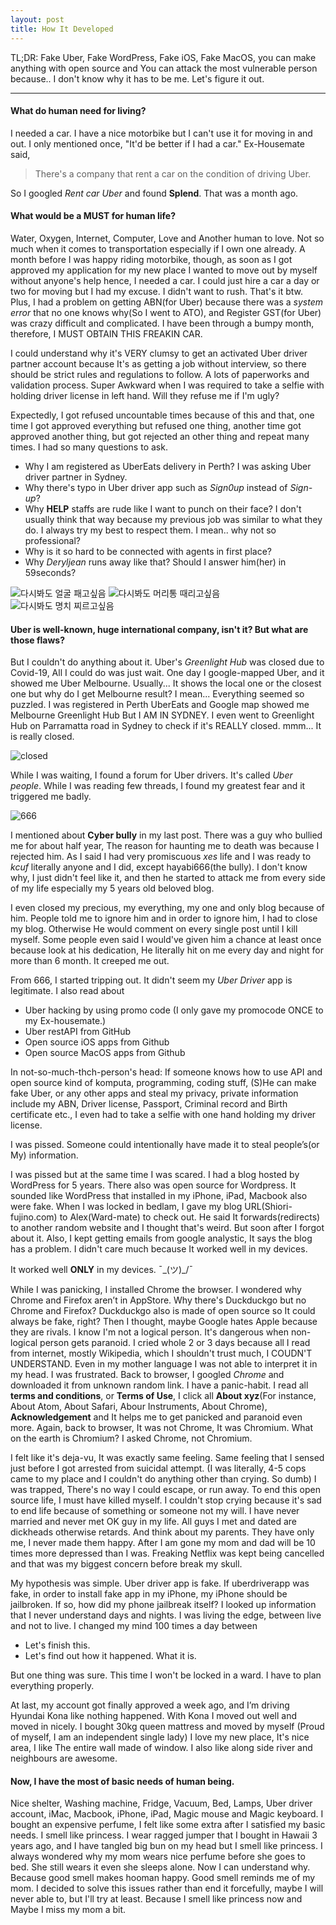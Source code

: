 ```yaml
---
layout: post
title: How It Developed
---
```


TL;DR: Fake Uber, Fake WordPress, Fake iOS, Fake MacOS, you can make anything with open source and You can attack the most vulnerable person because.. I don't know why it has to be me. Let's figure it out.

---

<h4>What do human need for living?</h4>
I needed a car. I have a nice motorbike but I can't use it for moving in and out.
I only mentioned once, "It'd be better if I had a car." Ex-Housemate said,

>There's a company that rent a car on the condition of driving Uber.

So I googled *Rent car Uber* and found **Splend**. That was a month ago.


<h4>What would be a MUST for human life?</h4>

Water, Oxygen, Internet, Computer, Love and Another human to love. Not so much when it comes to transportation especially if I own one already.
A month before I was happy riding motorbike, though, as soon as I got approved my application for my new place I wanted to move out by myself without anyone's help hence, I needed a car.
I could just hire a car a day or two for moving but I had my excuse. I didn't want to rush. That's it btw.  
Plus, I had a problem on getting ABN(for Uber) because there was a *system error* that no one knows why(So I went to ATO), and Register GST(for Uber) was crazy difficult and complicated. I have been through a bumpy month, therefore, I MUST OBTAIN THIS FREAKIN CAR.

I could understand why it's VERY clumsy to get an activated Uber driver partner account because It's as getting a job without interview, so there should be strict rules and regulations to follow. A lots of paperworks and validation process. Super Awkward when I was required to take a selfie with holding driver license in left hand. Will they refuse me if I'm ugly?

Expectedly, I got refused uncountable times because of this and that, one time I got approved everything but refused one thing, another time got approved another thing, but got rejected an other thing and repeat many times. I had so many questions to ask.

- Why I am registered as UberEats delivery in Perth? I was asking Uber driver partner in Sydney.
- Why there's typo in Uber driver app such as *Sign0up* instead of *Sign-up*?
- Why **HELP** staffs are rude like I want to punch on their face? I don't usually think that way because my previous job was similar to what they do. I always try my best to respect them. I mean.. why not so professional?
- Why is it so hard to be connected with agents in first place?
- Why *Deryljean* runs away like that? Should I answer him(her) in 59seconds?

![다시봐도 얼굴 패고싶음](/images/uber1.PNG)
![다시봐도 머리통 때리고싶음](/images/uber2.PNG)
![다시봐도 명치 찌르고싶음](/images/uber3.PNG)


<h4> Uber is well-known, huge international company, isn't it? But what are those flaws?</h4>

But I couldn't do anything about it. Uber's *Greenlight Hub* was closed due to Covid-19, All I could do was just wait. One day I google-mapped Uber, and it showed me Uber Melbourne. Usually... It shows the local one or the closest one but why do I get Melbourne result? I mean... Everything seemed so puzzled. I was registered in Perth UberEats and Google map showed me Melbourne Greenlight Hub But I AM IN SYDNEY. I even went to Greenlight Hub on Parramatta road in Sydney to check if it's REALLY closed. mmm... It is really closed.

![closed](/images/greenhub.JPG)

While I was waiting, I found a forum for Uber drivers. It's called *Uber people*. While I was reading few threads, I found my greatest fear and it triggered me badly.

![666](/images/uberguy666.PNG)

I mentioned about **Cyber bully** in my last post. There was a guy who bullied me for about half year, The reason for haunting me to death was because I rejected him. As I said I had very promiscuous *xes* life and I was ready to *kcuf* literally anyone and I did, except hayabi666(the bully). I don't know why, I just didn't feel like it, and then he started to attack me from every side of my life especially my 5 years old beloved blog.


I even closed my precious, my everything, my one and only blog because of him. People told me to ignore him and in order to ignore him, I had to close my blog. Otherwise He would comment on every single post until I kill myself. Some people even said I would've given him a chance at least once because look at his dedication, He literally hit on me every day and night for more than 6 month. It creeped me out.

From 666, I started tripping out. It didn't seem my *Uber Driver* app is legitimate. I also read about

- Uber hacking by using promo code (I only gave my promocode ONCE to my Ex-housemate.)
- Uber restAPI from GitHub
- Open source iOS apps from Github
- Open source MacOS apps from Github

In not-so-much-thch-person's head: If someone knows how to use API and open source kind of komputa, programming, coding stuff, (S)He can make fake Uber, or any other apps and steal my privacy, private information include my ABN, Driver license, Passport, Criminal record and Birth certificate etc., I even had to take a selfie with one hand holding my driver license.

I was pissed. Someone could intentionally have made it to steal people’s(or My) information.

I was pissed but at the same time I was scared. I had a blog hosted by WordPress for 5 years. There also was open source for Wordpress.
It sounded like WordPress that installed in my iPhone, iPad, Macbook also were fake.
When I was locked in bedlam, I gave my blog URL(Shiori-fujino.com) to Alex(Ward-mate) to check out. He said It forwards(redirects) to another random website and I thought that's weird. But soon after I forgot about it. Also, I kept getting emails from google analystic, It says the blog has a problem. I didn't care much because It worked well in my devices.

It worked well **ONLY** in my devices. ¯\_(ツ)_/¯

While I was panicking, I installed Chrome the browser.
I wondered why Chrome and Firefox aren’t in AppStore. Why there's Duckduckgo but no Chrome and Firefox? Duckduckgo also is made of open source so It could always be fake, right? Then I thought, maybe Google hates Apple because they are rivals. I know I'm not a logical person. It's dangerous when non-logical person gets paranoid. I cried whole 2 or 3 days because all I read from internet, mostly Wikipedia, which I shouldn't trust much, I COUDN'T UNDERSTAND. Even in my mother language I was not able to interpret it in my head. I was frustrated. Back to browser, I googled *Chrome* and downloaded it from unknown random link. I have a panic-habit. I read all **terms and conditions**, or **Terms of Use**, I click all **About xyz**(For instance, About Atom, About Safari, Abour Instruments, About Chrome), **Acknowledgement** and It helps me to get panicked and paranoid even more. Again, back to browser, It was not Chrome, It was Chromium. What on the earth is Chromium? I asked Chrome, not Chromium.

I felt like it's deja-vu, It was exactly same feeling. Same feeling that I sensed just before I got arrested from suicidal attempt. (I was literally, 4-5 cops came to my place and I couldn't do anything other than crying. So dumb) I was trapped, There's no way I could escape, or run away. To end this open source life, I must have killed myself. I couldn't stop crying because it's sad to end life because of something or someone not my will. I have never married and never met OK guy in my life. All guys I met and dated are dickheads otherwise retards. And think about my parents. They have only me, I never made them happy. After I am gone my mom and dad will be 10 times more depressed than I was. Freaking Netflix was kept being cancelled and that was my biggest concern before break my skull.

My hypothesis was simple. Uber driver app is fake.
If uberdriverapp was fake, in order to install fake app in my iPhone, my iPhone should be jailbroken. If so, how did my phone jailbreak itself?
I looked up information that I never understand days and nights.
I was living the edge, between live and not to live. I changed my mind 100 times a day between

- Let's finish this.
- Let's find out how it happened. What it is.

But one thing was sure. This time I won't be locked in a ward. I have to plan everything properly.

At last, my account got finally approved a week ago, and I’m driving Hyundai Kona like nothing happened. With Kona I moved out well and moved in nicely. I bought 30kg queen mattress and moved by myself (Proud of myself, I am an independent single lady) I love my new place, It's nice area, I like The entire wall made of window. I also like along side river and neighbours are awesome.

<h4>Now, I have the most of basic needs of human being.</h4>
Nice shelter, Washing machine, Fridge, Vacuum, Bed, Lamps, Uber driver account, iMac, Macbook, iPhone, iPad, Magic mouse and Magic keyboard.
I bought an expensive perfume, I felt like some extra after I satisfied my basic needs. I smell like princess. I wear ragged jumper that I bought in Hawaii 3 years ago, and I have tangled big bun on my head but I smell like princess.
I always wondered why my mom wears nice perfume before she goes to bed. She still wears it even she sleeps alone. Now I can understand why. Because good smell makes hooman happy. Good smell reminds me of my mom. I decided to solve this issues rather than end it forcefully, maybe I will never able to, but I'll try at least. Because I smell like princess now and Maybe I miss my mom a bit.
